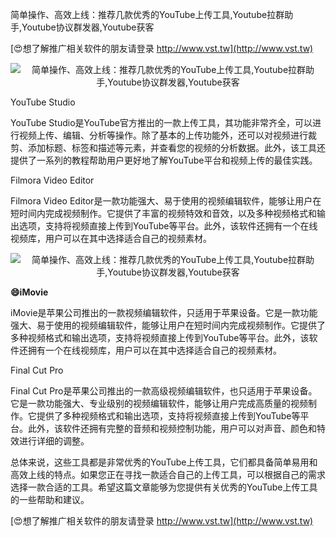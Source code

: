 简单操作、高效上线：推荐几款优秀的YouTube上传工具,Youtube拉群助手,Youtube协议群发器,Youtube获客

[😍想了解推广相关软件的朋友请登录 http://www.vst.tw](http://www.vst.tw)

 <center><img src="https://vst.tw/MP4/tuiguang/png/8.png" alt="简单操作、高效上线：推荐几款优秀的YouTube上传工具,Youtube拉群助手,Youtube协议群发器,Youtube获客"></center>

YouTube Studio

YouTube Studio是YouTube官方推出的一款上传工具，其功能非常齐全，可以进行视频上传、编辑、分析等操作。除了基本的上传功能外，还可以对视频进行裁剪、添加标题、标签和描述等元素，并查看您的视频的分析数据。此外，该工具还提供了一系列的教程帮助用户更好地了解YouTube平台和视频上传的最佳实践。

Filmora Video Editor

Filmora Video Editor是一款功能强大、易于使用的视频编辑软件，能够让用户在短时间内完成视频制作。它提供了丰富的视频特效和音效，以及多种视频格式和输出选项，支持将视频直接上传到YouTube等平台。此外，该软件还拥有一个在线视频库，用户可以在其中选择适合自己的视频素材。

 <center><img src="https://vst.tw/MP4/tuiguang/png/3.png" alt="简单操作、高效上线：推荐几款优秀的YouTube上传工具,Youtube拉群助手,Youtube协议群发器,Youtube获客"></center>

**😄iMovie**

iMovie是苹果公司推出的一款视频编辑软件，只适用于苹果设备。它是一款功能强大、易于使用的视频编辑软件，能够让用户在短时间内完成视频制作。它提供了多种视频格式和输出选项，支持将视频直接上传到YouTube等平台。此外，该软件还拥有一个在线视频库，用户可以在其中选择适合自己的视频素材。

Final Cut Pro

Final Cut Pro是苹果公司推出的一款高级视频编辑软件，也只适用于苹果设备。它是一款功能强大、专业级别的视频编辑软件，能够让用户完成高质量的视频制作。它提供了多种视频格式和输出选项，支持将视频直接上传到YouTube等平台。此外，该软件还拥有完整的音频和视频控制功能，用户可以对声音、颜色和特效进行详细的调整。

总体来说，这些工具都是非常优秀的YouTube上传工具，它们都具备简单易用和高效上线的特点。如果您正在寻找一款适合自己的上传工具，可以根据自己的需求选择一款合适的工具。希望这篇文章能够为您提供有关优秀的YouTube上传工具的一些帮助和建议。

[😍想了解推广相关软件的朋友请登录 http://www.vst.tw](http://www.vst.tw)



